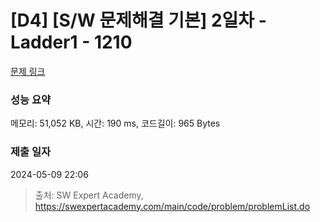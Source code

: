 # [D4] [S/W 문제해결 기본] 2일차 - Ladder1 - 1210 

[문제 링크](https://swexpertacademy.com/main/code/problem/problemDetail.do?contestProbId=AV14ABYKADACFAYh) 

### 성능 요약

메모리: 51,052 KB, 시간: 190 ms, 코드길이: 965 Bytes

### 제출 일자

2024-05-09 22:06



> 출처: SW Expert Academy, https://swexpertacademy.com/main/code/problem/problemList.do